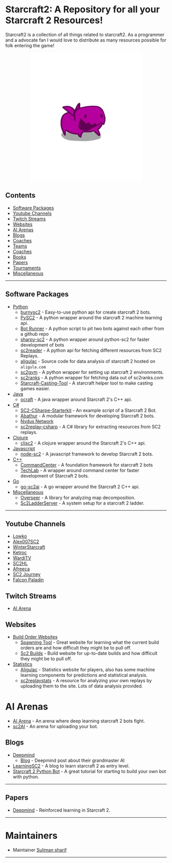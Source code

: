 Starcraft2: A Repository for all your Starcraft 2 Resources!
============================================================

Starcraft2 is a collection of all things related to starcraft2. As a programmer and a advocate fan I would love to distribute as many resources possible for folk entering the game!

<p align="center">
  <img width="350" height="400" src="images/zergling.png">
</p>


## Contents

- [Software Packages](#software-packages)
- [Youtube Channels](#youtube-channels)
- [Twitch Streams](#twitch-streams)
- [Websites](#websites)
- [AI Arenas](#ai-battle-arena)
- [Blogs](#blogs)
- [Coaches](#coaches)
- [Teams](#teams)
- [Coaches](#coaches)
- [Books](#books)
- [Papers](#papers)
- [Tournaments](#tournaments)
- [Miscellaneous](#miscellaneous)

<hr>

## Software Packages

- [Python]()
	- [burnysc2](https://github.com/BurnySc2/python-sc2) - Easy-to-use python api for create starcraft 2 bots.
  - [PySC2](https://github.com/deepmind/pysc2) - A python wrapper around the starcraft 2 machine learning api. 
  - [Bot Runner](https://github.com/Dentosal/sc2-bot-match-runner) - A python script to pit two bots against each other from a github repo
  - [sharpy-sc2](https://github.com/DrInfy/sharpy-sc2) - A python wrapper around python-sc2 for faster development of bots
  - [sc2reader](https://github.com/GraylinKim/sc2reader) - A python api for fetching different resources from SC2 Replays. 
  - [aligulac](https://github.com/TheBB/aligulac) - Source code for data analysis of starcraft 2 hosted on `aligula.com`
  - [sc2gym](https://github.com/islamelnabarawy/sc2gym) - A python wrapper for setting up starcraft 2 environments. 
  - [sc2ranks](https://github.com/ksaua/sc2ranks) - A python wrapper for fetching data out of sc2ranks.com
  - [Starcraft-Casting-Tool](https://github.com/teampheenix/StarCraft-Casting-Tool) - A starcraft helper tool to make casting games easier. 
- [Java]()
  - [ocraft](https://github.com/ocraft/ocraft-s2client) - A java wrapper around Starcraft 2's C++ api. 
- [C#]()
  - [SC2-CSharpe-Starterkit](https://github.com/NikEyX/SC2-CSharpe-Starterkit) - An example script of a Starcraft 2 Bot. 
  - [Abathur](http://adequatesource.com/abathur) - A modular framework for developing Starcraft 2 bots. 
  - [Nydus Network](https://github.com/schmidtgit/NydusNetwork)
  - [sc2replay-csharp](https://github.com/ascendedguard/sc2replay-csharp) - A C# library for extracting resources from SC2 replays. 
- [Clojure]()
  - [cljsc2](https://github.com/bbss/cljsc2) - A clojure wrapper around the Starcraft 2's C++ api.
- [Javascript]()
  - [node-sc2](https://github.com/node-sc2/core) - A javascript framework to develop Starcraft 2 bots. 
- [C++]()
  - [CommandCenter](https://github.com/davechurchill/commandcenter) - A foundation framework for starcraft 2 bots
  - [TechLab](https://github.com/IanGallacher/TechLab) - A wrapper around command center for faster development of Starcraft 2 bots. 
- [Go]()
  - [go-sc2ai](https://github.com/chippydip/go-sc2ai) - A go wrapper around the Starcraft 2 C++ api. 
- [Miscellaneous]()
  - [Overseer](https://gitlab.com/OverStarcraft/Overseer) - A library for analyzing map decomposition. 
  - [Sc2LadderServer](https://github.com/Cryptyc/Sc2LadderServer) - A system setup for a starcraft 2 ladder. 

<hr>

## Youtube Channels
- [Lowko](https://lowko.tv/)
- [Alex007SC2](https://www.youtube.com/user/Alex007SC2)
- [WinterStarcraft](https://www.youtube.com/user/WinterStarcraft)
- [Ketroc](https://www.youtube.com/user/Ketroc21)
- [WardiTV](https://www.youtube.com/user/SC2Improve)
- [SC2HL](https://www.youtube.com/user/DTDstarcraft)
- [Afreeca](https://www.youtube.com/channel/UCK5eBtuoj_HkdXKHNmBLAXg)
- [SC2 Journey](https://www.youtube.com/channel/UCLEzEOxoFuATx6dxTfuJYlQ)
- [Falcon Paladin](https://www.youtube.com/channel/UCB73iJpB6hhq99IOM4aqX_Q)

## Twitch Streams

- [AI Arena](https://www.twitch.tv/aiarenastream) 

## Websites

- [Build Order Websites]()
  - [Spawning Tool](https://lotv.spawningtool.com/build/) - Great website for learning what the current build orders are and how difficult they might be to pull off.
  - [Sc2 Builds](http://www.sc2builds.com/) - Build website for up-to-date builds and how difficult they might be to pull off. 
- [Statistics]()
  - [Aligulac](http://aligulac.com/) - Statistics website for players, also has some machine learning components for predictions and statistical analysis. 
  - [sc2replaystats](http://sc2replaystats.com/) - A resource for analyzing your own replays by uploading them to the site. Lots of data analysis provided. 
  
# AI Arenas

- [AI Arena](https://ai-arena.net/) - An arena where deep learning starcraft 2 bots fight. 
- [sc2AI](https://sc2ai.net/) - An arena for uploading your bot. 

## Blogs

- [Deepmind]()
    - [Blog](https://deepmind.com/blog/announcements/deepmind-and-blizzard-open-starcraft-ii-ai-research-environment) - Deepmind post about their grandmaster AI
- [LearningSC2](https://learningsc2.com/) - A blog to learn starcraft 2 as entry level.
- [Starcraft 2 Python Bot](https://pythonprogramming.net/starcraft-ii-ai-python-sc2-tutorial/) - A great tutorial for starting to build your own bot with python. 

<hr>

## Papers

- [Deepmind](https://arxiv.org/abs/1708.04782) - Reinforced learning in Starcraft 2. 

<hr>

Maintainers
===========

- Maintainer [Suliman sharif](http://sulstice.github.io/)

* * * * *

